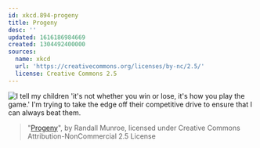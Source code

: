 ```yaml
---
id: xkcd.894-progeny
title: Progeny
desc: ''
updated: 1616186984669
created: 1304492400000
sources:
  name: xkcd
  url: 'https://creativecommons.org/licenses/by-nc/2.5/'
  license: Creative Commons 2.5
---
```

![I tell my children 'it's not whether you win or lose, it's how you play the game.' I'm trying to take the edge off their competitive drive to ensure that I can always beat them.](https://imgs.xkcd.com/comics/progeny.png)
> "[Progeny](https://xkcd.com/894/)", by Randall Munroe, licensed under Creative Commons Attribution-NonCommercial 2.5 License

